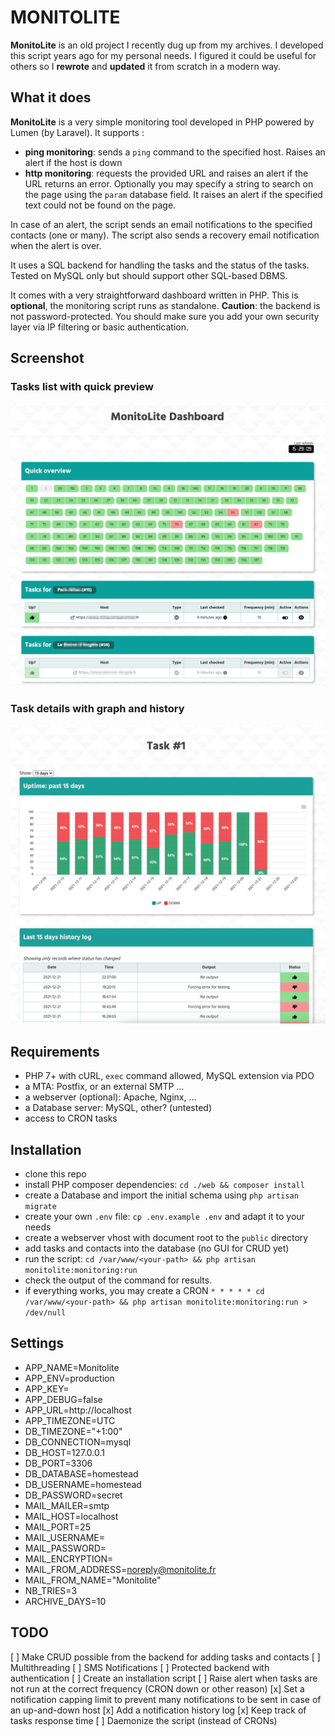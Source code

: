 # MONITOLITE

**MonitoLite** is an old project I recently dug up from my archives. I developed this script years ago for my personal needs.
I figured it could be useful for others so I **rewrote** and **updated** it from scratch in a modern way.


## What it does

**MonitoLite** is a very simple monitoring tool developed in PHP powered by Lumen (by Laravel). It supports :
 * **ping monitoring**: sends a `ping` command to the specified host. Raises an alert if the host is down
 * **http monitoring**: requests the provided URL and raises an alert if the URL returns an error. Optionally you may specify a string to search on the page using the `param` database field. It raises an alert if the specified text could not be found on the page.

 In case of an alert, the script sends an email notifications to the specified contacts (one or many).
 The script also sends a recovery email notification when the alert is over.

It uses a SQL backend for handling the tasks and the status of the tasks.
Tested on MySQL only but should support other SQL-based DBMS.

It comes with a very straightforward dashboard written in PHP. This is **optional**, the monitoring script runs as standalone.
**Caution**: the backend is not password-protected. You should make sure you add your own security layer via IP filtering or basic authentication.

## Screenshot

### Tasks list with quick preview

![screenshot](https://github.com/axeloz/monitolite/raw/main/screenshot.png "Logo")

### Task details with graph and history

![screenshot](https://github.com/axeloz/monitolite/raw/main/screenshot2.png "Logo")


## Requirements

* PHP 7+ with cURL, `exec` command allowed, MySQL extension via PDO
* a MTA: Postfix, or an external SMTP ...
* a webserver (optional): Apache, Nginx, ...
* a Database server: MySQL, other? (untested)
* access to CRON tasks

## Installation

 * clone this repo
 * install PHP composer dependencies: `cd ./web && composer install`
 * create a Database and import the initial schema using `php artisan migrate`
 * create your own `.env` file: `cp .env.example .env` and adapt it to your needs
 * create a webserver vhost with document root to the `public` directory
 * add tasks and contacts into the database (no GUI for CRUD yet)
 * run the script: `cd /var/www/<your-path> && php artisan monitolite:monitoring:run`
 * check the output of the command for results.
 * if everything works, you may create a CRON `* * * * * cd /var/www/<your-path> && php artisan monitolite:monitoring:run > /dev/null`


## Settings

* APP_NAME=Monitolite
* APP_ENV=production
* APP_KEY=<GENERATE KEY HERE>
* APP_DEBUG=false
* APP_URL=http://localhost
* APP_TIMEZONE=UTC
* DB_TIMEZONE="+1:00"
* DB_CONNECTION=mysql
* DB_HOST=127.0.0.1
* DB_PORT=3306
* DB_DATABASE=homestead
* DB_USERNAME=homestead
* DB_PASSWORD=secret
* MAIL_MAILER=smtp
* MAIL_HOST=localhost
* MAIL_PORT=25
* MAIL_USERNAME=
* MAIL_PASSWORD=
* MAIL_ENCRYPTION=
* MAIL_FROM_ADDRESS=noreply@monitolite.fr
* MAIL_FROM_NAME="Monitolite"
* NB_TRIES=3
* ARCHIVE_DAYS=10


## TODO

 [ ] Make CRUD possible from the backend for adding tasks and contacts
 [ ] Multithreading
 [ ] SMS Notifications
 [ ] Protected backend with authentication
 [ ] Create an installation script
 [ ] Raise alert when tasks are not run at the correct frequency (CRON down or other reason)
 [x] Set a notification capping limit to prevent many notifications to be sent in case of an up-and-down host
 [x] Add a notification history log
 [x] Keep track of tasks response time
 [ ] Daemonize the script (instead of CRONs)